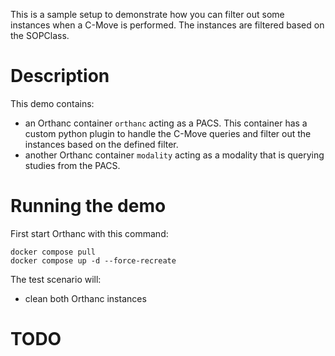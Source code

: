 This is a sample setup to demonstrate how you can filter out some instances when
a C-Move is performed.
The instances are filtered based on the SOPClass.

# Description

This demo contains:

- an Orthanc container `orthanc` acting as a PACS.  This container has a custom python plugin
  to handle the C-Move queries and filter out the instances based on the defined filter.
- another Orthanc container `modality` acting as a modality that is querying studies from the PACS.


# Running the demo

First start Orthanc with this command:

```
docker compose pull
docker compose up -d --force-recreate
```

The test scenario will:
- clean both Orthanc instances
# TODO